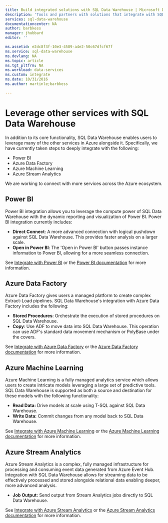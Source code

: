 ```yaml
---
title: Build integrated solutions with SQL Data Warehouse | Microsoft Docs
description: 'Tools and partners with solutions that integrate with SQL Data Warehouse. '
services: sql-data-warehouse
documentationcenter: NA
author: barbkess
manager: jhubbard
editor: ''

ms.assetid: e2dc8f3f-10e3-4589-a4e2-50c67dfcf67f
ms.service: sql-data-warehouse
ms.devlang: NA
ms.topic: article
ms.tgt_pltfrm: NA
ms.workload: data-services
ms.custom: integrate
ms.date: 10/31/2016
ms.author: martinle;barbkess

---
```

# Leverage other services with SQL Data Warehouse
In addition to its core functionality, SQL Data Warehouse enables users to leverage many of the other services in Azure alongside it.  Specifically, we have currently taken steps to deeply integrate with the following:

* Power BI
* Azure Data Factory
* Azure Machine Learning
* Azure Stream Analytics

We are working to connect with more services across the Azure ecosystem.

## Power BI
Power BI integration allows you to leverage the compute power of SQL Data Warehouse with the dynamic reporting and visualization of Power BI. Power BI integration currently includes:

* **Direct Connect**: A more advanced connection with logical pushdown against SQL Data Warehouse.  This provides faster analysis on a larger scale.
* **Open in Power BI**: The 'Open in Power BI' button passes instance information to Power BI, allowing for a more seamless connection.

See [Integrate with Power BI](sql-data-warehouse-integrate-power-bi.md) or the [Power BI documentation](http://blogs.msdn.com/b/powerbi/archive/2015/06/24/exploring-azure-sql-data-warehouse-with-power-bi.aspx) for more information.

## Azure Data Factory
Azure Data Factory gives users a managed platform to create complex Extract-Load pipelines.  SQL Data Warehouse's integration with Azure Data Factory includes the following:

* **Stored Procedures**: Orchestrate the execution of stored procedures on SQL Data Warehouse.
* **Copy**: Use ADF to move data into SQL Data Warehouse.  This operation can use ADF's standard data movement mechanism or PolyBase under the covers. 

See [Integrate with Azure Data Factory](sql-data-warehouse-integrate-azure-data-factory.md) or the [Azure Data Factory documentation](https://azure.microsoft.com/documentation/services/data-factory/) for more information.

## Azure Machine Learning
Azure Machine Learning is a fully managed analytics service which allows users to create intricate models leveraging a large set of predictive tools.  SQL Data Warehouse is supported as both a source and destination for these models with the following functionality:

* **Read Data:** Drive models at scale using T-SQL against SQL Data Warehouse.
* **Write Data:** Commit changes from any model back to SQL Data Warehouse.

See [Integrate with Azure Machine Learning](sql-data-warehouse-integrate-azure-machine-learning.md) or the [Azure Machine Learning documentation](https://azure.microsoft.com/services/machine-learning/) for more information.

## Azure Stream Analytics
Azure Stream Analytics is a complex, fully managed infrastructure for processing and consuming event data generated from Azure Event Hub.  Integration with SQL Data Warehouse allows for streaming data to be effectively processed and stored alongside relational data enabling deeper, more advanced analysis.  

* **Job Output:** Send output from Stream Analytics jobs directly to SQL Data Warehouse.

See [Integrate with Azure Stream Analytics](sql-data-warehouse-integrate-azure-stream-analytics.md) or the [Azure Stream Analytics documentation](https://azure.microsoft.com/documentation/services/stream-analytics/) for more information.

<!--Image references-->

<!--Article references-->
[development overview]: sql-data-warehouse-overview-develop/

[Azure Data Factory]: sql-data-warehouse-integrate-azure-data-factory.md
[Azure Machine Learning]: sql-data-warehouse-integrate-azure-machine-learning.md
[Azure Stream Analytics]: sql-data-warehouse-integrate-azure-stream-analytics.md
[Power BI]: sql-data-warehouse-integrate-power-bi.md
[Partners]: sql-data-warehouse-partner-business-intelligence.md

<!--MSDN references-->

<!--Other Web references-->
